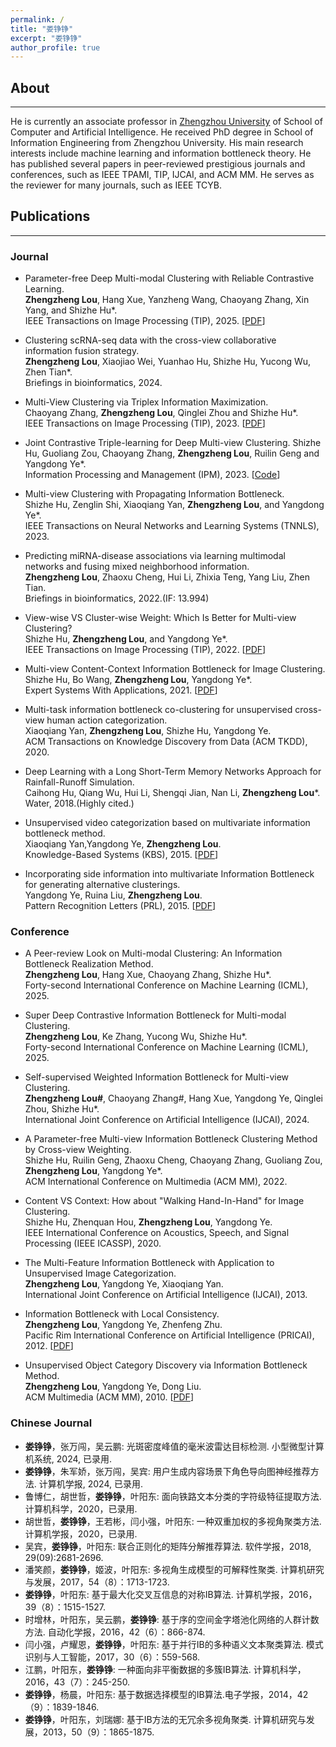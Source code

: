 ```yaml
---
permalink: /
title: "娄铮铮"
excerpt: "娄铮铮"
author_profile: true
---
```


## About
---
He is currently an associate professor in [Zhengzhou University](https://www.zzu.edu.cn/) of School of Computer and Artificial Intelligence. He received PhD degree in School of Information Engineering from Zhengzhou
University. His main research interests include machine learning and information bottleneck theory. He has published several papers in peer-reviewed prestigious journals and conferences, such as IEEE TPAMI, TIP, IJCAI, and ACM MM. He serves as the reviewer for many journals, such as IEEE TCYB.

## Publications
---
### Journal
- Parameter-free Deep Multi-modal Clustering with Reliable Contrastive Learning.  
**Zhengzheng Lou**, Hang Xue, Yanzheng Wang, Chaoyang Zhang, Xin Yang, and Shizhe Hu*.   
IEEE Transactions on Image Processing (TIP), 2025. \[[PDF](https://ieeexplore.ieee.org/document/10975134)\]

- Clustering scRNA-seq data with the cross-view collaborative information fusion strategy.  
**Zhengzheng Lou**, Xiaojiao Wei, Yuanhao Hu, Shizhe Hu, Yucong Wu, Zhen Tian*.  
Briefings in bioinformatics, 2024.  

- Multi-View Clustering via Triplex Information Maximization.  
Chaoyang Zhang, **Zhengzheng Lou**, Qinglei Zhou and Shizhe Hu*.  
IEEE Transactions on Image Processing (TIP), 2023. \[[PDF](https://ieeexplore.ieee.org/document/10194552)\]

- Joint Contrastive Triple-learning for Deep Multi-view Clustering.
Shizhe Hu, Guoliang Zou, Chaoyang Zhang, **Zhengzheng Lou**, Ruilin Geng and Yangdong Ye*.  
Information Processing and Management (IPM), 2023. \[[Code](https://github.com/ShizheHu/IPM23_Code_Joint-Contrastive-Triple-learning)\]

- Multi-view Clustering with Propagating Information Bottleneck.  
Shizhe Hu, Zenglin Shi, Xiaoqiang Yan, **Zhengzheng Lou**, and Yangdong Ye*.  
IEEE Transactions on Neural Networks and Learning Systems (TNNLS), 2023.  

- Predicting miRNA-disease associations via learning multimodal networks and fusing mixed neighborhood information.  
**Zhengzheng Lou**, Zhaoxu Cheng, Hui Li, Zhixia Teng, Yang Liu, Zhen Tian.  
Briefings in bioinformatics, 2022.(IF: 13.994)  

- View-wise VS Cluster-wise Weight: Which Is Better for Multi-view Clustering?  
Shizhe Hu, **Zhengzheng Lou**, and Yangdong Ye*.  
IEEE Transactions on Image Processing (TIP), 2022. \[[PDF](https://github.com/ShizheHu/IPM23_Code_Joint-Contrastive-Triple-learning)\] 

- Multi-view Content-Context Information Bottleneck for Image Clustering.  
Shizhe Hu, Bo Wang, **Zhengzheng Lou**, Yangdong Ye*.  
Expert Systems With Applications, 2021. \[[PDF](https://github.com/ShizheHu/IPM23_Code_Joint-Contrastive-Triple-learning)\] 

- Multi-task information bottleneck co-clustering for unsupervised cross-view human action categorization.  
Xiaoqiang Yan, **Zhengzheng Lou**, Shizhe Hu, Yangdong Ye.  
ACM Transactions on Knowledge Discovery from Data (ACM TKDD), 2020.  

- Deep Learning with a Long Short-Term Memory Networks Approach for Rainfall-Runoff Simulation.  
Caihong Hu, Qiang Wu, Hui Li, Shengqi Jian, Nan Li, **Zhengzheng Lou***.  
Water, 2018.(Highly cited.)  

- Unsupervised video categorization based on multivariate information bottleneck method.  
Xiaoqiang Yan,Yangdong Ye, **Zhengzheng Lou**.  
Knowledge-Based Systems (KBS), 2015. \[[PDF](https://www.sciencedirect.com/science/article/abs/pii/S095070511500132X)\]

- Incorporating side information into multivariate Information Bottleneck for generating alternative clusterings.  
Yangdong Ye, Ruina Liu, **Zhengzheng Lou**.  
Pattern Recognition Letters (PRL), 2015. \[[PDF](https://www.sciencedirect.com/science/article/abs/pii/S095070511500132X)\]


### Conference
- A Peer-review Look on Multi-modal Clustering: An Information Bottleneck Realization Method.  
**Zhengzheng Lou**, Hang Xue, Chaoyang Zhang, Shizhe Hu*.  
Forty-second International Conference on Machine Learning (ICML), 2025.

- Super Deep Contrastive Information Bottleneck for Multi-modal Clustering.  
**Zhengzheng Lou**, Ke Zhang, Yucong Wu, Shizhe Hu*.   
Forty-second International Conference on Machine Learning (ICML), 2025.

- Self-supervised Weighted Information Bottleneck for Multi-view Clustering.  
**Zhengzheng Lou#**, Chaoyang Zhang#, Hang Xue, Yangdong Ye, Qinglei Zhou, Shizhe Hu*.  
International Joint Conference on Artificial Intelligence (IJCAI), 2024.  

- A Parameter-free Multi-view Information Bottleneck Clustering Method by Cross-view Weighting.  
Shizhe Hu, Ruilin Geng, Zhaoxu Cheng, Chaoyang Zhang, Guoliang Zou, **Zhengzheng Lou**, Yangdong Ye*.  
ACM International Conference on Multimedia (ACM MM), 2022.  

- Content VS Context: How about "Walking Hand-In-Hand" for Image Clustering.  
Shizhe Hu, Zhenquan Hou, **Zhengzheng Lou**, Yangdong Ye.  
IEEE International Conference on Acoustics, Speech, and Signal Processing (IEEE ICASSP), 2020.  

- The Multi-Feature Information Bottleneck with Application to Unsupervised Image Categorization.  
**Zhengzheng Lou**, Yangdong Ye, Xiaoqiang Yan.  
International Joint Conference on Artificial Intelligence (IJCAI), 2013.

- Information Bottleneck with Local Consistency.  
**Zhengzheng Lou**, Yangdong Ye, Zhenfeng Zhu.  
Pacific Rim International Conference on Artificial Intelligence (PRICAI), 2012. \[[PDF](https://link.springer.com/chapter/10.1007/978-3-642-32695-0_27)\]

- Unsupervised Object Category Discovery via Information Bottleneck Method.  
**Zhengzheng Lou**, Yangdong Ye, Dong Liu.  
ACM Multimedia (ACM MM), 2010. \[[PDF](https://www5.zzu.edu.cn/__local/D/D4/D8/2256AAE5E94748EC29E7D20FD2B_DD66DAB4_79327.pdf)\]


### Chinese Journal
- **娄铮铮**，张万闯，吴云鹏: 光斑密度峰值的毫米波雷达目标检测. 小型微型计算机系统, 2024, 已录用.
- **娄铮铮**，朱军娇，张万闯，吴宾: 用户生成内容场景下角色导向图神经推荐方法. 计算机学报, 2024, 已录用.
- 鲁博仁，胡世哲，**娄铮铮**，叶阳东: 面向铁路文本分类的字符级特征提取方法. 计算机科学，2020，已录用.
- 胡世哲，**娄铮铮**，王若彬，闫小强，叶阳东: 一种双重加权的多视角聚类方法. 计算机学报，2020，已录用.
- 吴宾，**娄铮铮**，叶阳东: 联合正则化的矩阵分解推荐算法. 软件学报，2018, 29(09):2681-2696.
- 潘笑颜，**娄铮铮**，姬波，叶阳东: 多视角生成模型的可解释性聚类. 计算机研究与发展，2017，54（8）：1713-1723.
- **娄铮铮**，叶阳东: 基于最大化交叉互信息的对称IB算法. 计算机学报，2016，39（8）：1515-1527.
- 时增林，叶阳东，吴云鹏，**娄铮铮**: 基于序的空间金字塔池化网络的人群计数方法. 自动化学报，2016，42（6）：866-874.
- 闫小强，卢耀恩，**娄铮铮**，叶阳东: 基于并行IB的多种语义文本聚类算法. 模式识别与人工智能，2017，30（6）：559-568.
- 江鹏，叶阳东，**娄铮铮**: 一种面向非平衡数据的多簇IB算法. 计算机科学，2016，43（7）：245-250.
- **娄铮铮**，杨晨，叶阳东: 基于数据选择模型的IB算法.电子学报，2014，42（9）：1839-1846.
- **娄铮铮**，叶阳东，刘瑞娜: 基于IB方法的无冗余多视角聚类. 计算机研究与发展，2013，50（9）：1865-1875.

<!-- - 光斑密度峰值的毫米波雷达目标检测.  
**娄铮铮**, 张万闯, 吴云鹏.  
小型微型计算机系统, 2024.  

- 用户生成内容场景下角色导向图神经推荐方法.  
**娄铮铮**, 朱军娇, 张万闯, 吴宾.  
计算机学报, 2024.  

- 面向铁路文本分类的字符级特征提取方法.  
鲁博仁, 胡世哲, **娄铮铮**, 叶阳东.  
计算机科学，2020.  

- 一种双重加权的多视角聚类方法.  
胡世哲, **娄铮铮**, 王若彬, 闫小强, 叶阳东.  
计算机学报，2020.  

- 联合正则化的矩阵分解推荐算法.  
吴宾, **娄铮铮**, 叶阳东.  
软件学报, 2018.  -->


